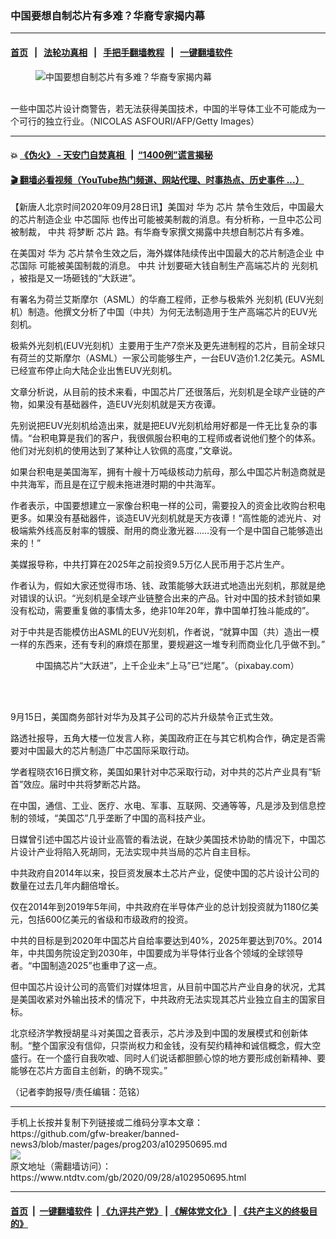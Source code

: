 ### 中国要想自制芯片有多难？华裔专家揭内幕
------------------------

#### [首页](https://github.com/gfw-breaker/banned-news3/blob/master/README.md) &nbsp;&nbsp;|&nbsp;&nbsp; [法轮功真相](https://github.com/begood0513/basic/blob/master/README.md)  &nbsp;&nbsp;|&nbsp;&nbsp; [手把手翻墙教程](https://github.com/gfw-breaker/guides/wiki)  &nbsp;&nbsp;|&nbsp;&nbsp; [一键翻墙软件](https://github.com/gfw-breaker/nogfw/blob/master/README.md)  



<div><div class="featured_image">
 <figure>
  <img alt="中国要想自制芯片有多难？华裔专家揭内幕" src="https://i.ntdtv.com/assets/uploads/2019/06/Untitled-50-800x450.jpg"/>
 </figure><br/>
 <span class="caption">
  一些中国芯片设计商警告，若无法获得美国技术，中国的半导体工业不可能成为一个可行的独立行业。（NICOLAS ASFOURI/AFP/Getty Images）
 </span>
</div>
</div><hr/>

#### 💥 [《伪火》 - 天安门自焚真相 ](http://158.247.195.190:10000/videos/blog/weihuo.html)&nbsp; |&nbsp; [“1400例”谎言揭秘  ](http://158.247.195.190:10000/videos/blog/jiexi1400.html)

#### [ 🎬  翻墙必看视频（YouTube热门频道、网站代理、时事热点、历史事件 ...）](https://github.com/gfw-breaker/links/blob/master/banned.md)

<div><div class="post_content" itemprop="articleBody">
 <p>
  【新唐人北京时间2020年09月28日讯】美国对
  <ok href="https://www.ntdtv.com/gb/华为.htm">
   华为
  </ok>
  <ok href="https://www.ntdtv.com/gb/芯片.htm">
   芯片
  </ok>
  禁令生效后，中国最大的芯片制造企业
  <ok href="https://www.ntdtv.com/gb/中芯国际.htm">
   中芯国际
  </ok>
  也传出可能被美制裁的消息。有分析称，一旦中芯公司被制裁，
  <ok href="https://www.ntdtv.com/gb/中共.htm">
   中共
  </ok>
  将梦断
  <ok href="https://www.ntdtv.com/gb/芯片.htm">
   芯片
  </ok>
  路。有华裔专家撰文揭露中共想自制芯片有多难。
 </p>
 <p>
  在美国对
  <ok href="https://www.ntdtv.com/gb/华为.htm">
   华为
  </ok>
  芯片禁令生效之后，海外媒体陆续传出中国最大的芯片制造企业
  <ok href="https://www.ntdtv.com/gb/中芯国际.htm">
   中芯国际
  </ok>
  可能被美国制裁的消息。
  <ok href="https://www.ntdtv.com/gb/中共.htm">
   中共
  </ok>
  计划要砸大钱自制生产高端芯片的
  <ok href="https://www.ntdtv.com/gb/光刻机.htm">
   光刻机
  </ok>
  ，被指是又一场砸钱的“大跃进”。
 </p>
 <p>
  有署名为荷兰艾斯摩尔（ASML）的华裔工程师，正参与极紫外
  <ok href="https://www.ntdtv.com/gb/光刻机.htm">
   光刻机
  </ok>
  (EUV光刻机）制造。他撰文分析了中国（中共）为何无法制造用于生产高端芯片的EUV光刻机。
 </p>
 <p>
  极紫外光刻机(EUV光刻机）主要用于生产7奈米及更先进制程的芯片，目前全球只有荷兰的艾斯摩尔（ASML）一家公司能够生产，一台EUV造价1.2亿美元。ASML已经宣布停止向大陆企业出售EUV光刻机。
 </p>
 <p>
  文章分析说，从目前的技术来看，中国芯片厂还很落后，光刻机是全球产业链的产物，如果没有基础器件，造EUV光刻机就是天方夜谭。
 </p>
 <p>
  先别说把EUV光刻机给造出来，就是把EUV光刻机给用好都是一件无比复杂的事情。“台积电算是我们的客户，我很佩服台积电的工程师或者说他们整个的体系。他们对光刻机的使用达到了某种让人钦佩的高度，”文章说。
 </p>
 <p>
  如果台积电是美国海军，拥有十艘十万吨级核动力航母，那么中国芯片制造商就是中共海军，而且是在辽宁舰未拖进港时期的中共海军。
 </p>
 <p>
  作者表示，中国要想建立一家像台积电一样的公司，需要投入的资金比收购台积电更多。如果没有基础器件，谈造EUV光刻机就是天方夜谭！“高性能的滤光片、对极端紫外线高反射率的镀膜、耐用的商业激光器……没有一个是中国自己能够造出来的！”
 </p>
 <p>
  美媒报导称，中共打算在2025年之前投资9.5万亿人民币用于芯片生产。
 </p>
 <p>
  作者认为，假如大家还觉得市场、钱、政策能够大跃进式地造出光刻机，那就是绝对错误的认识。“光刻机是全球产业链整合出来的产品。针对中国的技术封锁如果没有松动，需要重复做的事情太多，绝非10年20年，靠中国单打独斗能成的”。
 </p>
 <p>
  对于中共是否能模仿出ASML的EUV光刻机，作者说，“就算中国（共）造出一模一样的东西来，还有专利的麻烦在那里，要规避这一堆专利而商业化几乎做不到。”
 </p>
 <figure class="wp-caption alignnone" id="attachment_102949707" style="width: 600px">
  <ok href="https://i.ntdtv.com/assets/uploads/2020/09/green-219808_1280.jpg">
   <img alt="" class="size-medium wp-image-102949707" src="https://i.ntdtv.com/assets/uploads/2020/09/green-219808_1280-600x338.jpg"/>
  </ok>
  <br/><figcaption class="wp-caption-text">
   中国搞芯片“大跃进”，上千企业未“上马”已“烂尾”。（pixabay.com）
  </figcaption><br/>
 </figure><br/>
 <p>
  9月15日，美国商务部针对华为及其子公司的芯片升级禁令正式生效。
 </p>
 <p>
  路透社报导，五角大楼一位发言人称，美国政府正在与其它机构合作，确定是否需要对中国最大的芯片制造厂中芯国际采取行动。
 </p>
 <p>
  学者程晓农16日撰文称，美国如果针对中芯采取行动，对中共的芯片产业具有“斩首”效应。届时中共将梦断芯片路。
 </p>
 <p>
  在中国，通信、工业、医疗、水电、军事、互联网、交通等等，凡是涉及到信息控制的领域，“美国芯”几乎垄断了中国的高科技产业。
 </p>
 <p>
  日媒曾引述中国芯片设计业高管的看法说，在缺少美国技术协助的情况下，中国芯片设计产业将陷入死胡同，无法实现中共当局的芯片自主目标。
 </p>
 <p>
  中共政府自2014年以来，投巨资发展本土芯片产业，促使中国的芯片设计公司的数量在过去几年内翻倍增长。
 </p>
 <p>
  仅在2014年到2019年5年间，中共政府在半导体产业的总计划投资就为1180亿美元，包括600亿美元的省级和市级政府的投资。
 </p>
 <p>
  中共的目标是到2020年中国芯片自给率要达到40%，2025年要达到70%。2014年，中共国务院设定到2030年，中国要成为半导体行业各个领域的全球领导者。“中国制造2025”也重申了这一点。
 </p>
 <p>
  但中国芯片设计公司的高管们对媒体坦言，从目前中国芯片产业自身的状况，尤其是美国收紧对外输出技术的情况下，中共政府无法实现其芯片业独立自主的国家目标。
 </p>
 <p>
  北京经济学教授胡星斗对美国之音表示，芯片涉及到中国的发展模式和创新体制。“整个国家没有信仰，只崇尚权力和金钱，没有契约精神和诚信概念，假大空盛行。在一个盛行自我吹嘘、同时人们说话都胆颤心惊的地方要形成创新精神、要能够在芯片方面自主创新，的确不现实。”
 </p>
 <p>
  （记者李韵报导/责任编辑：范铭）
 </p>
 <div class="single_ad">
 </div>
</div>
</div>
<hr/>
手机上长按并复制下列链接或二维码分享本文章：<br/>
https://github.com/gfw-breaker/banned-news3/blob/master/pages/prog203/a102950695.md <br/>
<a href='https://github.com/gfw-breaker/banned-news3/blob/master/pages/prog203/a102950695.md'><img src='https://github.com/gfw-breaker/banned-news3/blob/master/pages/prog203/a102950695.md.png'/></a> <br/>
原文地址（需翻墙访问）：https://www.ntdtv.com/gb/2020/09/28/a102950695.html


------------------------
#### [首页](https://github.com/gfw-breaker/banned-news3/blob/master/README.md) &nbsp;|&nbsp; [一键翻墙软件](https://github.com/gfw-breaker/nogfw/blob/master/README.md) &nbsp;| [《九评共产党》](https://github.com/gfw-breaker/9ping.md/blob/master/README.md#九评之一评共产党是什么) | [《解体党文化》](https://github.com/gfw-breaker/jtdwh.md/blob/master/README.md) | [《共产主义的终极目的》](https://github.com/gfw-breaker/gczydzjmd.md/blob/master/README.md)


<img src='http://gfw-breaker.win/banned-news3/pages/prog203/a102950695.md' width='0px' height='0px'/>